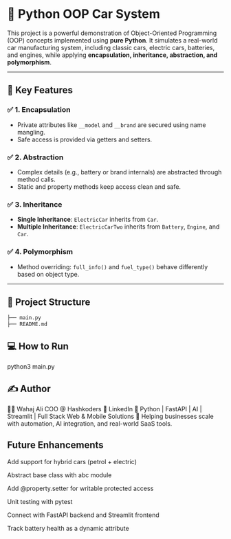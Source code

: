 # 🚗 Python OOP Car System

This project is a powerful demonstration of Object-Oriented Programming (OOP) concepts implemented using **pure Python**. It simulates a real-world car manufacturing system, including classic cars, electric cars, batteries, and engines, while applying **encapsulation, inheritance, abstraction, and polymorphism**.

---

## 🧠 Key Features

### ✅ 1. Encapsulation
- Private attributes like `__model` and `__brand` are secured using name mangling.
- Safe access is provided via getters and setters.

### ✅ 2. Abstraction
- Complex details (e.g., battery or brand internals) are abstracted through method calls.
- Static and property methods keep access clean and safe.

### ✅ 3. Inheritance
- **Single Inheritance**: `ElectricCar` inherits from `Car`.
- **Multiple Inheritance**: `ElectricCarTwo` inherits from `Battery`, `Engine`, and `Car`.

### ✅ 4. Polymorphism
- Method overriding: `full_info()` and `fuel_type()` behave differently based on object type.

---

## 📂 Project Structure

```bash
├── main.py          
├── README.md 

```
## 💻 How to Run
python3 main.py

## ✍️ Author
👨‍💻 Wahaj Ali
COO @ Hashkoders
🔗 LinkedIn
🧠 Python | FastAPI | AI | Streamlit | Full Stack Web & Mobile Solutions
💬 Helping businesses scale with automation, AI integration, and real-world SaaS tools.

## Future Enhancements
 Add support for hybrid cars (petrol + electric)

 Abstract base class with abc module

 Add @property.setter for writable protected access

 Unit testing with pytest

 Connect with FastAPI backend and Streamlit frontend

 Track battery health as a dynamic attribute


